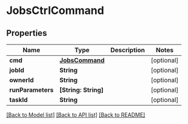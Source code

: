 # JobsCtrlCommand

## Properties
Name | Type | Description | Notes
------------ | ------------- | ------------- | -------------
**cmd** | [**JobsCommand**](JobsCommand.md) |  | [optional] 
**jobId** | **String** |  | [optional] 
**ownerId** | **String** |  | [optional] 
**runParameters** | **[String: String]** |  | [optional] 
**taskId** | **String** |  | [optional] 

[[Back to Model list]](../README.md#documentation-for-models) [[Back to API list]](../README.md#documentation-for-api-endpoints) [[Back to README]](../README.md)


